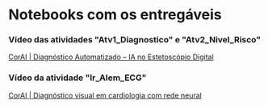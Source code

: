 # Notebooks com os entregáveis

### Vídeo das atividades "Atv1_Diagnostico" e "Atv2_Nivel_Risco"
[CorAI | Diagnóstico Automatizado – IA no Estetoscópio Digital](https://youtu.be/IJy0ShyFPEU?si=iexJxuX1WwXfanPH)

### Vídeo da atividade "Ir_Alem_ECG"
[CorAI | Diagnóstico visual em cardiologia com rede neural](https://www.youtube.com/watch?v=_AMRpxNealc)
